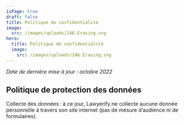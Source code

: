 ```yaml
---
isPage: true
draft: false
title: Politique de confidentialité
image:
  src: /images/uploads/146.Erasing.svg
hero:
  title: Politique de confidentialité
  image:
    src: /images/uploads/146.Erasing.svg
---
```

*Date de dernière mise à jour : octobre 2022*

## Politique de protection des données
Collecte des données : à ce jour, Lawyerify ne collecte aucune donnée personnelle à travers son site internet (pas de mesure d’audience ni de formulaires).

